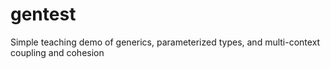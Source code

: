 # gentest
Simple teaching demo of generics, parameterized types, and multi-context coupling and cohesion
